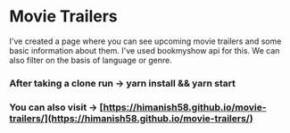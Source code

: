 # Movie Trailers

I've created a page where you can see upcoming movie trailers and some basic information about them. I've used bookmyshow api for this. We can also filter on the basis of language or genre.

### After taking a clone run -> yarn install && yarn start

### You can also visit -> [https://himanish58.github.io/movie-trailers/](https://himanish58.github.io/movie-trailers/)
